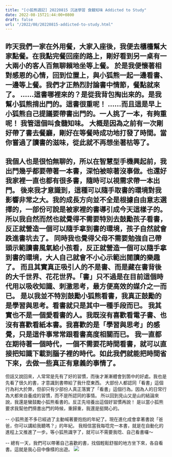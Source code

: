 ```yaml
---
title: "[小狐熊週記] 20220815 沉迷學習 食髓知味 Addicted to Study"
date: 2022-08-15T21:44:00+0800
draft: false
url: "/2022/08/20220815-addicted-to-study.html"
---
```


昨天我們一家在外用餐，大家入座後，我便去櫃檯幫大家點餐。在我點完餐回座的路上，剛好看到另一桌有一大兩小的客人百無聊賴地坐等上餐。
於是我便懷著相對感恩的心情，回到位置上，與小狐熊一起一邊看書、一邊等上餐。我們才正熱烈討論書中情節，餐點就來了。
……這書哪裡來的？是從我背包掏出來的。是我幫小狐熊揹出門的。這書很重呢！
……而且這是早上小狐熊自己提議要帶書出門的。一人挑了一本，有夠重呢！
我管這個叫食髓知味。
大概是因為之前有一次剛好帶了書去餐廳，剛好在等餐時成功地打發了時間。當你嘗過了讀書的滋味，從此就不再想坐著枯等了。
--
我個人也是很怕無聊的，所以在智慧型手機興起前，我出門幾乎都要帶著一本書，深怕被晾著沒事做。也還好我家裡一直也都有很多書，隨時可以視需求帶一本出門。
後來我才意識到，這種可以隨手取書的環境對我影響非常之大。我的成長方向並不全是根據自由意志選擇的，一部份可說是被家裡的書導引成今天這樣子的。
所以我自然而然也就覺得不需要特別去鼓勵孩子看書，反正就營造一個可以隨手拿到書的環境，孩子自然就會跌進書坑去了。
同時我也覺得父母不需要勉強自己帶頭示範讀書風氣給小孩看，反正就營造一個可以隨手拿到書的環境，大人自己就會不小心示範出閱讀的樂趣了。
而且其實真正吸引人的不是書、而是藏在書背後的大千世界、花花世界。「書」只不過是在目前這個時代用以吸收知識、刺激思考，最方便高效的媒介之一而已。
是以我並不特別鼓勵小狐熊看書，我真正鼓勵的是學習與思考。看書就只是其中一種手段而已。
我其實也不是一個愛看書的人。我既沒有喜歡看電子書、也沒有喜歡看紙本書。我喜歡的是「學習與思考」的感覺，只是這件事常常跟看書高度相關而已。
我一直都在期待著一個時代，一個不需要花時間看書，就可以直接把知識下載到腦子裡的時代。如此我們就能把時間省下來，去做一些真正有意義的事情了。
--
但話又說回來，人常常是先有了好的習慣，而後才漸漸體會到箇中的好處。我也是先看了很久的書，才意識到書帶給了我什麼東西。
大部份人都認同「看書」這個行為利大於弊，但卻只有少部份人真正落實了「看書」這個行為。因為人的日常行為大都來自養成的習慣，而不是所認同的事情。
所以回到見山又是山的結論來說，我還是蠻鼓勵小狐熊看書的。反正先培養出這個好習慣再說！
是以當小狐熊要求我幫他們揹書出門的時候，重歸重，我還是挺開心的。

--
小狐熊差不多已經過了主動喊著要抱抱的年紀了。現在進化成會拿著書說「爸爸，你可以講給我聽嗎？」的年紀。
我相信當我每唸完一本書，就是在自動化的進程上又推進了一步。等小狐熊識字了，就可以不需要我唸、自己看書囉～

--
總有一天，我們可以帶著自己喜歡的書，找個輕鬆舒服的地方坐下來，各自看書。這就是我心目中像樣的出遊。
![](https://blogger.googleusercontent.com/img/a/AVvXsEgnsqVV92cIl4R0IMp6UlYIzfx75ntJ3nEx9iBzAU-cHk1oz-ADwbko-oyD4BjHY6tHwnndvISB9TZWbK1KNI8iOkIfYFb9P2cG4geRyXY1HNFHwNuguA7bmLdeyod_UCwCyDKGcPrq5HONcycz6Xda2JW-wplGELwNuArPVWz7_bDOO-niv6YElWH_)


